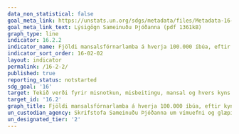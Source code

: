 ```yaml
---
data_non_statistical: false
goal_meta_link: https://unstats.un.org/sdgs/metadata/files/Metadata-16-02-02.pdf
goal_meta_link_text: Lýsigögn Sameinuðu Þjóðanna (pdf 1361kB)
graph_type: line
indicator: 16.2.2
indicator_name: Fjöldi mansalsfórnarlamba á hverja 100.000 íbúa, eftir kyni, aldri og tegund misbeitingar.
indicator_sort_order: 16-02-02
layout: indicator
permalink: /16-2-2/
published: true
reporting_status: notstarted
sdg_goal: '16'
target: Tekið verði fyrir misnotkun, misbeitingu, mansal og hvers kyns ofbeldi gegn börnum og pyntingar verði upprættar.
target_id: '16.2'
graph_title: Fjöldi mansalsfórnarlamba á hverja 100.000 íbúa, eftir kyni, aldri og tegund misbeitingar.
un_custodian_agency: Skrifstofa Sameinuðu Þjóðanna um vímuefni og glæpi (UNODC)
un_designated_tier: '2'
---
```

